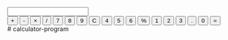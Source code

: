 <!DOCTYPE html>
<html lang="en">
<head>
    <meta charset="UTF-8">
    <meta name="viewport" content="width=device-width, initial-scale=1.0">
    <title>Calculator</title>
    <link rel="stylesheet" href="style.css">
</head>
<body>
    <div class="calculator">
        <input type="text" class="display" readonly>
        <div class="buttons">
            <button class="operator" data-value="+">+</button>
            <button class="operator" data-value="-">-</button>
            <button class="operator" data-value="*">&times;</button>
            <button class="operator" data-value="/">/</button>
            <button data-value="7">7</button>
            <button data-value="8">8</button>
            <button data-value="9">9</button>
            <button data-value="C">C</button>
            <button data-value="4">4</button>
            <button data-value="5">5</button>
            <button data-value="6">6</button>
            <button data-value="%">%</button>
            <button data-value="1">1</button>
            <button data-value="2">2</button>
            <button data-value="3">3</button>
            <button data-value=".">.</button>
            <button class="operand" data-value="0">0</button>
            <button class="equal" data-value="=">=</button>
        </div>
    </div>
    <script src="script.js"></script>
</body>
</html>
# calculator-program
